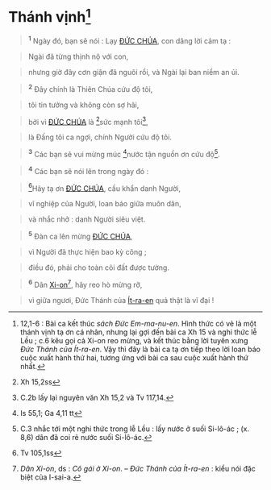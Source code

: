 # Thánh vịnh[^1-aae671e8-62b7-44de-9f4c-70c1c078c4f2]

> <sup><b>1</b></sup> Ngày đó, bạn sẽ nói : Lạy [ĐỨC CHÚA](), con dâng lời cảm tạ :
>


> Ngài đã từng thịnh nộ với con,
>


> nhưng giờ đây cơn giận đã nguôi rồi, và Ngài lại ban niềm an ủi.
>


> <sup><b>2</b></sup> Đây chính là Thiên Chúa cứu độ tôi,
>


> tôi tin tưởng và không còn sợ hãi,
>


> bởi vì [ĐỨC CHÚA]() là [^1@-aae671e8-62b7-44de-9f4c-70c1c078c4f2]sức mạnh tôi[^2-aae671e8-62b7-44de-9f4c-70c1c078c4f2],
>


> là Đấng tôi ca ngợi, chính Người cứu độ tôi.
>


> <sup><b>3</b></sup> Các bạn sẽ vui mừng múc [^2@-aae671e8-62b7-44de-9f4c-70c1c078c4f2]nước tận nguồn ơn cứu độ[^3-aae671e8-62b7-44de-9f4c-70c1c078c4f2].
>


> <sup><b>4</b></sup> Các bạn sẽ nói lên trong ngày đó :
>


> [^3@-aae671e8-62b7-44de-9f4c-70c1c078c4f2]Hãy tạ ơn [ĐỨC CHÚA](), cầu khẩn danh Người,
>


> vĩ nghiệp của Người, loan báo giữa muôn dân,
>


> và nhắc nhở : danh Người siêu việt.
>


> <sup><b>5</b></sup> Đàn ca lên mừng [ĐỨC CHÚA](),
>


> vì Người đã thực hiện bao kỳ công ;
>


> điều đó, phải cho toàn cõi đất được tường.
>


> <sup><b>6</b></sup> Dân [Xi-on]()[^4-aae671e8-62b7-44de-9f4c-70c1c078c4f2], hãy reo hò mừng rỡ,
>


> vì giữa ngươi, Đức Thánh của [Ít-ra-en]() quả thật là vĩ đại !
>

[^1-aae671e8-62b7-44de-9f4c-70c1c078c4f2]: 12,1-6 : Bài ca kết thúc *sách Đức Em-ma-nu-en*. Hình thức có vẻ là một thánh vịnh tạ ơn cá nhân, nhưng lại gợi đến bài ca Xh 15 và nghi thức lễ Lều ; c.6 kêu gọi cả Xi-on reo mừng, và kết thúc bằng lời tuyên xưng *Đức Thánh của Ít-ra-en*. Vậy thì đây là bài ca tạ ơn tiếp theo lời loan báo cuộc xuất hành thứ hai, tương ứng với bài ca sau cuộc xuất hành thứ nhất.
[^2-aae671e8-62b7-44de-9f4c-70c1c078c4f2]: C.2b lấy lại nguyên văn Xh 15,2 và Tv 117,14.
[^3-aae671e8-62b7-44de-9f4c-70c1c078c4f2]: C.3 nhắc tới một nghi thức trong lễ Lều : lấy nước ở suối Si-lô-ác ; (x. 8,6) dân đã coi rẻ nước suối Si-lô-ác.
[^4-aae671e8-62b7-44de-9f4c-70c1c078c4f2]: *Dân Xi-on*, ds : *Cô gái ở Xi-on*. – *Đức Thánh của Ít-ra-en* : kiểu nói đặc biệt của I-sai-a.
[^1@-aae671e8-62b7-44de-9f4c-70c1c078c4f2]: Xh 15,2ss
[^2@-aae671e8-62b7-44de-9f4c-70c1c078c4f2]: Is 55,1; Ga 4,11 tt
[^3@-aae671e8-62b7-44de-9f4c-70c1c078c4f2]: Tv 105,1ss